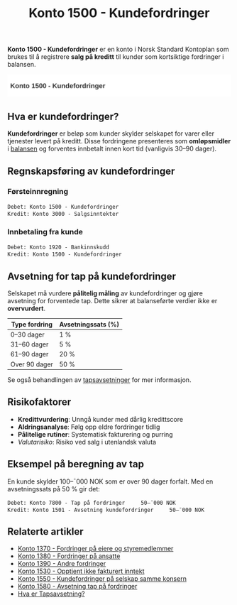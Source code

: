﻿---
title: "Konto 1500 - Kundefordringer"
seoTitle: "Konto 1500 | Kundefordringer | Kontoplan"
description: 'Konto 1500 - Kundefordringer brukes til å registrere salg på kreditt som kortsiktige fordringer. Les om innregning, innbetaling, tapsavsetning og risikostyring.'
summary: "Konto 1500 dekker kundefordringer. Oppsummerer førsteinnregning, innbetaling, tapsavsetning og risikofaktorer."
---

**Konto 1500 - Kundefordringer** er en konto i Norsk Standard Kontoplan som brukes til å registrere **salg på kreditt** til kunder som kortsiktige fordringer i balansen.

![Illustrasjon av konto 1500 kundefordringer](1500-kundefordringer-image.svg)

## Hva er kundefordringer?

**Kundefordringer** er beløp som kunder skylder selskapet for varer eller tjenester levert på kreditt. Disse fordringene presenteres som **omløpsmidler** i [balansen](/blogs/regnskap/hva-er-balanseregnskap "Hva er Balanseregnskap?") og forventes innbetalt innen kort tid (vanligvis 30–90 dager).

## Regnskapsføring av kundefordringer

### Førsteinnregning

```plaintext
Debet: Konto 1500 - Kundefordringer
Kredit: Konto 3000 - Salgsinntekter
```

### Innbetaling fra kunde

```plaintext
Debet: Konto 1920 - Bankinnskudd
Kredit: Konto 1500 - Kundefordringer
```

## Avsetning for tap på kundefordringer

Selskapet må vurdere **pålitelig måling** av kundefordringer og gjøre avsetning for forventede tap. Dette sikrer at balanseførte verdier ikke er **overvurdert**.

| Type fordring   | Avsetningssats (%) |
|-----------------|--------------------|
| 0–30 dager      | 1 %                |
| 31–60 dager     | 5 %                |
| 61–90 dager     | 20 %               |
| Over 90 dager   | 50 %               |

Se også behandlingen av [tapsavsetninger](/blogs/regnskap/tap-pa-fordring "Hva er Tapsavsetning? Behandling av fordringer") for mer informasjon.

## Risikofaktorer

* **Kredittvurdering**: Unngå kunder med dårlig kredittscore
* **Aldringsanalyse**: Følg opp eldre fordringer tidlig
* **Pålitelige rutiner**: Systematisk fakturering og purring
* *Valutarisiko*: Risiko ved salg i utenlandsk valuta

## Eksempel på beregning av tap

En kunde skylder 100–¯000 NOK som er over 90 dager forfalt. Med en avsetningssats på 50 % gir det:

```plaintext
Debet: Konto 7800 - Tap på fordringer     50–¯000 NOK
Kredit: Konto 1501 - Avsetning kundefordringer     50–¯000 NOK
```

## Relaterte artikler

* [Konto 1370 - Fordringer på eiere og styremedlemmer](/blogs/kontoplan/1370-fordringer-pa-eiere-og-styremedlemmer "Konto 1370 - Fordringer på eiere og styremedlemmer")
* [Konto 1380 - Fordringer på ansatte](/blogs/kontoplan/1380-fordringer-pa-ansatte "Konto 1380 - Fordringer på ansatte")
* [Konto 1390 - Andre fordringer](/blogs/kontoplan/1390-andre-fordringer "Konto 1390 - Andre fordringer")
* [Konto 1530 - Opptjent ikke fakturert inntekt](/blogs/kontoplan/1530-opptjent-ikke-fakturert-inntekt "Konto 1530 - Opptjent ikke fakturert inntekt")
* [Konto 1550 - Kundefordringer på selskap samme konsern](/blogs/kontoplan/1550-kundefordringer-pa-selskap-samme-konsern "Konto 1550 - Kundefordringer på selskap samme konsern")
* [Konto 1580 - Avsetning tap på fordringer](/blogs/kontoplan/1580-avsetning-tap-pa-fordringer "Konto 1580 - Avsetning tap på fordringer")
* [Hva er Tapsavsetning?](/blogs/regnskap/tap-pa-fordring "Hva er Tapsavsetning? Behandling av fordringer")







